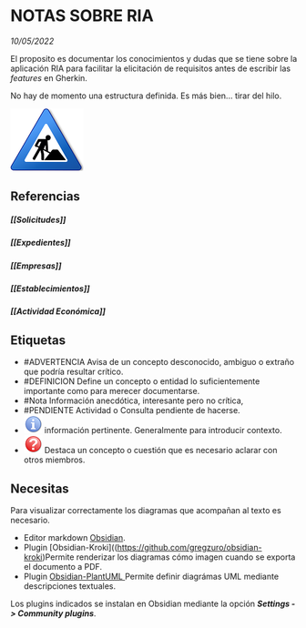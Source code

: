 # NOTAS SOBRE RIA  
*10/05/2022*

El proposito es documentar los conocimientos y dudas que se tiene sobre la aplicación RIA para facilitar la elicitación de requisitos antes de escribir las *features* en Gherkin.

No hay de momento una estructura definida. Es más bien... tirar del hilo.

![fig](./_assets/under_construction.png)


## Referencias

##### [[Solicitudes]]
##### [[Expedientes]]
##### [[Empresas]]
##### [[Establecimientos]]
##### [[Actividad Económica]]

## Etiquetas
- #ADVERTENCIA Avisa de un concepto desconocido, ambiguo o extraño que podría resultar crítico.
- #DEFINICION  Define un concepto o entidad lo suficientemente importante como para merecer documentarse.
- #Nota Información anecdótica, interesante pero no crítica,
- #PENDIENTE Actividad o Consulta pendiente de hacerse.
- ![fig](./_assets/Information_icon.png) información pertinente. Generalmente para introducir contexto.
- ![fig](./_assets/Red_question_icon.png) Destaca un concepto o cuestión que es necesario aclarar con otros miembros.


## Necesitas
Para visualizar correctamente los diagramas que acompañan al texto es necesario.
- Editor markdown [Obsidian](https://obsidian.md/).
- Plugin [Obsidian-Kroki]((https://github.com/gregzuro/obsidian-kroki)Permite renderizar los diagramas cómo imagen cuando se exporta el documento a PDF.
- Plugin  [Obsidian-PlantUML ](https://github.com/joethei/obsidian-plantuml) Permite definir diagrámas UML mediante descripciones textuales.

Los plugins indicados se instalan en Obsidian mediante la opción ***Settings -> Community plugins***.